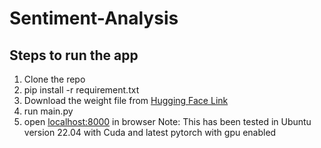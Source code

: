 # Sentiment-Analysis
## Steps to run the app
1. Clone the repo
2. pip install -r requirement.txt
3. Download the weight file from [Hugging Face Link](https://huggingface.co/kitrak-rev/Airline-Sentiment-Classifier/blob/main/airline_sentiment.pth)
4. run main.py
5. open [localhost:8000](http://localhost:8000/) in browser
Note: This has been tested in Ubuntu version 22.04 with Cuda and latest pytorch with gpu enabled
